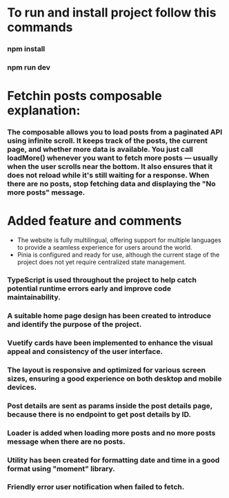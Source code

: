 
# To run and install project follow this commands

### npm install
### npm run dev

# Fetchin posts composable explanation:

### The composable allows you to load posts from a paginated API using infinite scroll. It keeps track of the posts, the current page, and whether more data is available. You just call loadMore() whenever you want to fetch more posts — usually when the user scrolls near the bottom. It also ensures that it does not reload while it's still waiting for a response. When there are no posts, stop fetching data and displaying the "No more posts" message.

# Added feature and comments

- The website is fully multilingual, offering support for multiple languages to provide a seamless experience for users around the world.
- Pinia is configured and ready for use, although the current stage of the project does not yet require centralized state management.
### TypeScript is used throughout the project to help catch potential runtime errors early and improve code maintainability.
### A suitable home page design has been created to introduce and identify the purpose of the project.
### Vuetify cards have been implemented to enhance the visual appeal and consistency of the user interface.
### The layout is responsive and optimized for various screen sizes, ensuring a good experience on both desktop and mobile devices.
### Post details are sent as params inside the post details page, because there is no endpoint to get post details by ID.
### Loader is added when loading more posts and no more posts message when there are no posts.
### Utility has been created for formatting date and time in a good format using "moment" library.
### Friendly error user notification when failed to fetch. 


